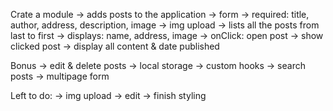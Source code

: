 Crate a module
  -> adds posts to the application
    -> form
      -> required: title, author, address, description, image
      -> img upload
  -> lists all the posts from last to first
      -> displays: name, address, image
      -> onClick: open post
  -> show clicked post
    -> display all content & date published


Bonus
 -> edit & delete posts
 -> local storage
 -> custom hooks
 -> search posts
 -> multipage form

 
 Left to do:
  -> img upload
  -> edit
  -> finish styling